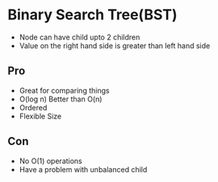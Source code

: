 # Binary Search Tree(BST)

- Node can have child upto 2 children
- Value on the right hand side is greater than left hand side


## Pro
- Great for comparing things
- O(log n) Better than O(n)
- Ordered
- Flexible Size
      
## Con
- No O(1) operations
- Have a problem with unbalanced child
